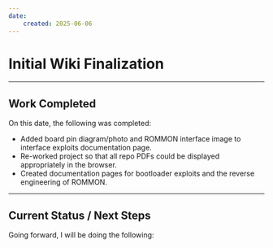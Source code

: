 ```yaml
---
date:
    created: 2025-06-06
---
```


# Initial Wiki Finalization

<!-- more -->

---

## Work Completed

On this date, the following was completed:

- Added board pin diagram/photo and ROMMON interface image to interface exploits documentation page.
- Re-worked project so that all repo PDFs could be displayed appropriately in the browser.
- Created documentation pages for bootloader exploits and the reverse engineering of ROMMON.

---

## Current Status / Next Steps

Going forward, I will be doing the following: